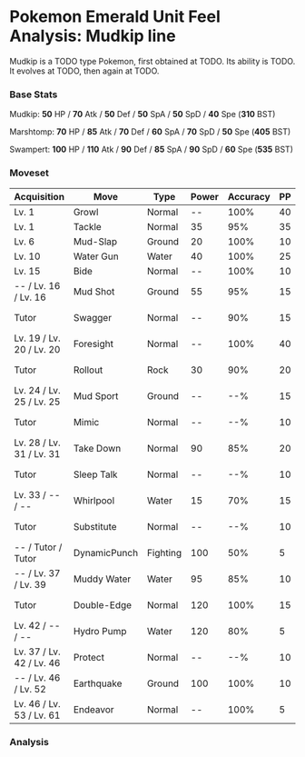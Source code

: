# Pokemon Emerald Unit Feel Analysis: Mudkip line

Mudkip is a TODO type Pokemon, first obtained at TODO. Its ability is TODO. It evolves at TODO, then again at TODO.

### Base Stats

Mudkip: **50** HP / **70** Atk / **50** Def / **50** SpA / **50** SpD / **40** Spe (**310** BST)

Marshtomp: **70** HP / **85** Atk / **70** Def / **60** SpA / **70** SpD / **50** Spe (**405** BST)

Swampert: **100** HP / **110** Atk / **90** Def / **85** SpA / **90** SpD / **60** Spe (**535** BST)

### Moveset

|Acquisition             |Move        |Type    |Power|Accuracy|PP |Notes                    |
|---                     |---         |---     |---  |---     |---|---                      |
|Lv. 1                   |Growl       |Normal  |--   |100%    |40 |                         |
|Lv. 1                   |Tackle      |Normal  |35   |95%     |35 |                         |
|Lv. 6                   |Mud-Slap    |Ground  |20   |100%    |10 |                         |
|Lv. 10                  |Water Gun   |Water   |40   |100%    |25 |                         |
|Lv. 15                  |Bide        |Normal  |--   |100%    |10 |                         |
|-- / Lv. 16 / Lv. 16    |Mud Shot    |Ground  |55   |95%     |15 |                         |
|Tutor                   |Swagger     |Normal  |--   |90%     |15 |Emerald only             |
|Lv. 19 / Lv. 20 / Lv. 20|Foresight   |Normal  |--   |100%    |40 |                         |
|Tutor                   |Rollout     |Rock    |30   |90%     |20 |Emerald only             |
|Lv. 24 / Lv. 25 / Lv. 25|Mud Sport   |Ground  |--   |--%     |15 |                         |
|Tutor                   |Mimic       |Normal  |--   |--%     |10 |Emerald only             |
|Lv. 28 / Lv. 31 / Lv. 31|Take Down   |Normal  |90   |85%     |20 |                         |
|Tutor                   |Sleep Talk  |Normal  |--   |--%     |10 |Emerald only             |
|Lv. 33 / -- / --        |Whirlpool   |Water   |15   |70%     |15 |                         |
|Tutor                   |Substitute  |Normal  |--   |--%     |10 |Emerald only             |
|-- / Tutor / Tutor      |DynamicPunch|Fighting|100  |50%     |5  |Emerald only             |
|-- / Lv. 37 / Lv. 39    |Muddy Water |Water   |95   |85%     |10 |                         |
|Tutor                   |Double-Edge |Normal  |120  |100%    |15 |Emerald only             |
|Lv. 42 / -- / --        |Hydro Pump  |Water   |120  |80%     |5  |                         |
|Lv. 37 / Lv. 42 / Lv. 46|Protect     |Normal  |--   |--%     |10 |                         |
|-- / Lv. 46 / Lv. 52    |Earthquake  |Ground  |100  |100%    |10 |                         |
|Lv. 46 / Lv. 53 / Lv. 61|Endeavor    |Normal  |--   |100%    |5  |                         |

### Analysis